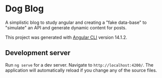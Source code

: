 # Dog Blog

A simplistic blog to study angular and creating a "fake data-base" to "simulate" an API and generate dynamic content for posts.

This project was generated with [Angular CLI](https://github.com/angular/angular-cli) version 14.1.2.



## Development server

Run `ng serve` for a dev server. Navigate to `http://localhost:4200/`. The application will automatically reload if you change any of the source files.
